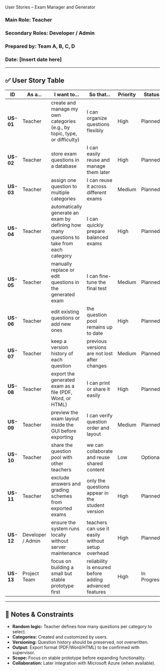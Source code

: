 User Stories – Exam Manager and Generator

### Main Role: Teacher

### Secondary Roles: Developer / Admin

### Prepared by: Team A, B, C, D

### Date: [Insert date here]

---

## ✅ User Story Table

| ID        | As a...           | I want to...                                                                             | So that...                                             | Priority | Status      |
| --------- | ----------------- | ---------------------------------------------------------------------------------------- | ------------------------------------------------------ | -------- | ----------- |
| **US-01** | Teacher           | create and manage my own categories (e.g., by topic, type, or difficulty)                | I can organize questions flexibly                      | High     | Planned     |
| **US-02** | Teacher           | store exam questions in a database                                                       | I can easily reuse and manage them later               | High     | Planned     |
| **US-03** | Teacher           | assign one question to multiple categories                                               | I can reuse it across different exams                  | Medium   | Planned     |
| **US-04** | Teacher           | automatically generate an exam by defining how many questions to take from each category | I can quickly prepare balanced exams                   | High     | Planned     |
| **US-05** | Teacher           | manually replace or edit questions in the generated exam                                 | I can fine-tune the final test                         | Medium   | Planned     |
| **US-06** | Teacher           | edit existing questions or add new ones                                                  | the question pool remains up to date                   | High     | Planned     |
| **US-07** | Teacher           | keep a version history of each question                                                  | previous versions are not lost after changes           | Medium   | Planned     |
| **US-08** | Teacher           | export the generated exam as a file (PDF, Word, or HTML)                                 | I can print or share it easily                         | High     | Planned     |
| **US-09** | Teacher           | preview the exam layout inside the GUI before exporting                                  | I can verify question order and layout                 | Medium   | Planned     |
| **US-10** | Teacher           | share the question pool with other teachers                                              | we can collaborate and reuse shared content            | Low      | Optional    |
| **US-11** | Teacher           | exclude answers and grading schemes from exported exams                                  | only the questions appear in the student version       | High     | Planned     |
| **US-12** | Developer / Admin | ensure the system runs locally without server maintenance                                | teachers can use it easily without setup overhead      | High     | Planned     |
| **US-13** | Project Team      | focus on building a small but stable prototype first                                     | reliability is ensured before adding advanced features | High     | In Progress |

---

## 🧠 Notes & Constraints

- **Random logic:** Teacher defines how many questions per category to select.
- **Categories:** Created and customized by users.
- **Versioning:** Question history should be preserved, not overwritten.
- **Output:** Export format (PDF/Word/HTML) to be confirmed with supervisor.
- **Scope:** Focus on stable prototype before expanding functionality.
- **Collaboration:** Later integration with Microsoft Azure (when available).
